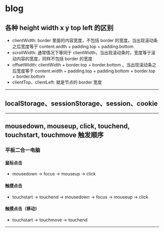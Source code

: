 # blog

## 各种 height width x y top left 的区别

* clientWidth: border 里面的内容宽度，不包括 border 的宽度。当出现滚动条之后宽度等于 content.width + padding.top + padding.bottom
* scrollWidth: 通常情况下等同于 clientWidth，当出现滚动条时，宽度等于滚动内容的宽度，同样不包括 border 的宽度
* offsetWidth: clientWidth + border.top + border.bottom 。当出现滚动条之后宽度等于 content.width + padding.top + padding.bottom + border.top + border.bottom
* clientTop、clientLeft: 就是节点的 border 宽度

***

## localStorage、sessionStorage、session、cookie

***

## mousedown, mouseup, click, touchend, touchstart, touchmove 触发顺序

### 平板二合一电脑

#### 鼠标点击

* mousedown -> focus -> mouseup -> click

#### 触摸点击

* touchstart -> touchend -> mousedown -> focus -> mouseup -> click

#### 触摸点击（移动）

* touchstart -> touchmove -> touchend

***